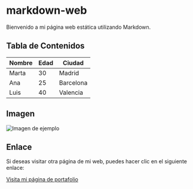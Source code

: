 # markdown-web

Bienvenido a mi página web estática utilizando Markdown.

## Tabla de Contenidos

| Nombre     | Edad | Ciudad   |
|------------|------|----------|
| Marta      | 30   | Madrid   |
| Ana        | 25   | Barcelona|
| Luis       | 40   | Valencia |

## Imagen
![Imagen de ejemplo](https://noticias.atura.mx/api/ckfinder/files/la-imagen-y-su-importancia-para-comunicar-la%20noche-estrellada-vincent-van-gogh(1).jpeg)


## Enlace
Si deseas visitar otra página de mi web, puedes hacer clic en el siguiente enlace:

[Visita mi página de portafolio](file:///C:/Users/Nitropc/Documents/marcas_Q4_css/media/index.html)

